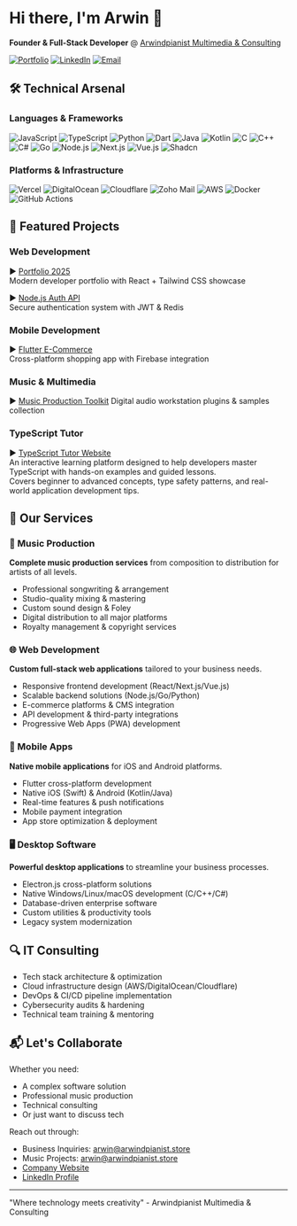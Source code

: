 # Hi there, I'm Arwin 👋  
**Founder & Full-Stack Developer** @ [Arwindpianist Multimedia & Consulting](https://www.arwindpianist.store/)

[![Portfolio](https://img.shields.io/badge/🌐-Portfolio-blue)](https://www.arwindpianist.store/)
[![LinkedIn](https://img.shields.io/badge/🔗-LinkedIn-0077B5)](https://linkedin.com/in/arwindpianist)
[![Email](https://img.shields.io/badge/📧-Consulting%20Inquiry-red)](mailto:arwin@arwindpianist.store)

## 🛠 Technical Arsenal

### Languages & Frameworks
![JavaScript](https://img.shields.io/badge/-JavaScript-F7DF1E?logo=javascript&logoColor=black)
![TypeScript](https://img.shields.io/badge/-TypeScript-3178C6?logo=typescript&logoColor=white)
![Python](https://img.shields.io/badge/-Python-3776AB?logo=python&logoColor=white)
![Dart](https://img.shields.io/badge/-Dart-0175C2?logo=dart&logoColor=white)
![Java](https://img.shields.io/badge/-Java-007396?logo=java&logoColor=white)
![Kotlin](https://img.shields.io/badge/-Kotlin-7F52FF?logo=kotlin&logoColor=white)
![C](https://img.shields.io/badge/-C-A8B9CC?logo=c&logoColor=black)
![C++](https://img.shields.io/badge/-C++-00599C?logo=c%2B%2B&logoColor=white)
![C#](https://img.shields.io/badge/-C%23-239120?logo=c-sharp&logoColor=white)
![Go](https://img.shields.io/badge/-Golang-00ADD8?logo=go&logoColor=white)
![Node.js](https://img.shields.io/badge/-Node.js-339933?logo=node.js&logoColor=white)
![Next.js](https://img.shields.io/badge/-Next.js-000000?logo=next.js&logoColor=white)
![Vue.js](https://img.shields.io/badge/-Vue.js-4FC08D?logo=vue.js&logoColor=white)
![Shadcn](https://img.shields.io/badge/-Shadcn-000000?logo=shadcn&logoColor=white)

### Platforms & Infrastructure
![Vercel](https://img.shields.io/badge/-Vercel-000000?logo=vercel&logoColor=white)
![DigitalOcean](https://img.shields.io/badge/-DigitalOcean-0080FF?logo=digitalocean&logoColor=white)
![Cloudflare](https://img.shields.io/badge/-Cloudflare-F38020?logo=cloudflare&logoColor=white)
![Zoho Mail](https://img.shields.io/badge/-Zoho_Mail-FFA500?logo=zoho&logoColor=white)
![AWS](https://img.shields.io/badge/-AWS-232F3E?logo=amazon-aws)
![Docker](https://img.shields.io/badge/-Docker-2496ED?logo=docker&logoColor=white)
![GitHub Actions](https://img.shields.io/badge/-GitHub_Actions-2088FF?logo=github-actions)

## 🚀 Featured Projects

### Web Development
▶ [Portfolio 2025](https://arwindpianist.store/projects)  
Modern developer portfolio with React + Tailwind CSS showcase

▶ [Node.js Auth API](https://github.com/Arwindpianist?tab=repositories)  
Secure authentication system with JWT & Redis

### Mobile Development
▶ [Flutter E-Commerce](https://github.com/Arwindpianist?tab=repositories)  
Cross-platform shopping app with Firebase integration

### Music & Multimedia
▶ [Music Production Toolkit](https://label.arwindpianist.store) 
Digital audio workstation plugins & samples collection

### TypeScript Tutor  
▶ [TypeScript Tutor Website](https://typescript.arwindpianist.store)  
An interactive learning platform designed to help developers master TypeScript with hands-on examples and guided lessons.  
Covers beginner to advanced concepts, type safety patterns, and real-world application development tips.

## 💼 Our Services

### 🎵 Music Production  
**Complete music production services** from composition to distribution for artists of all levels.  
- Professional songwriting & arrangement  
- Studio-quality mixing & mastering  
- Custom sound design & Foley  
- Digital distribution to all major platforms  
- Royalty management & copyright services

### 🌐 Web Development  
**Custom full-stack web applications** tailored to your business needs.  
- Responsive frontend development (React/Next.js/Vue.js)  
- Scalable backend solutions (Node.js/Go/Python)  
- E-commerce platforms & CMS integration  
- API development & third-party integrations  
- Progressive Web Apps (PWA) development

### 📱 Mobile Apps  
**Native mobile applications** for iOS and Android platforms.  
- Flutter cross-platform development  
- Native iOS (Swift) & Android (Kotlin/Java)  
- Real-time features & push notifications  
- Mobile payment integration  
- App store optimization & deployment

### 🖥 Desktop Software  
**Powerful desktop applications** to streamline your business processes.  
- Electron.js cross-platform solutions  
- Native Windows/Linux/macOS development (C/C++/C#)  
- Database-driven enterprise software  
- Custom utilities & productivity tools  
- Legacy system modernization

## 🔍 IT Consulting
- Tech stack architecture & optimization  
- Cloud infrastructure design (AWS/DigitalOcean/Cloudflare)  
- DevOps & CI/CD pipeline implementation  
- Cybersecurity audits & hardening  
- Technical team training & mentoring

## 📬 Let's Collaborate

Whether you need:
- A complex software solution
- Professional music production
- Technical consulting
- Or just want to discuss tech

Reach out through:
- Business Inquiries: arwin@arwindpianist.store
- Music Projects: arwin@arwindpianist.store
- [Company Website](https://www.arwindpianist.store/)
- [LinkedIn Profile](https://www.linkedin.com/company/arwindpianist-multimedia-consulting/)

---

"Where technology meets creativity" - Arwindpianist Multimedia & Consulting

